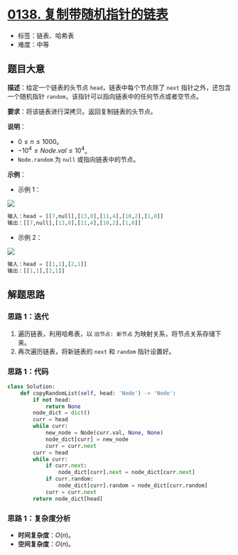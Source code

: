 # [0138. 复制带随机指针的链表](https://leetcode.cn/problems/copy-list-with-random-pointer/)

- 标签：链表、哈希表
- 难度：中等

## 题目大意

**描述**：给定一个链表的头节点 `head`，链表中每个节点除了 `next` 指针之外，还包含一个随机指针 `random`，该指针可以指向链表中的任何节点或者空节点。

**要求**：将该链表进行深拷贝。返回复制链表的头节点。

**说明**：

- $0 \le n \le 1000$。
- $-10^4 \le Node.val \le 10^4$。
- `Node.random` 为 `null` 或指向链表中的节点。

**示例**：

- 示例 1：

![](https://assets.leetcode-cn.com/aliyun-lc-upload/uploads/2020/01/09/e1.png)

```python
输入：head = [[7,null],[13,0],[11,4],[10,2],[1,0]]
输出：[[7,null],[13,0],[11,4],[10,2],[1,0]]
```

- 示例 2：

![](https://assets.leetcode-cn.com/aliyun-lc-upload/uploads/2020/01/09/e2.png)

```python
输入：head = [[1,1],[2,1]]
输出：[[1,1],[2,1]]
```

## 解题思路

### 思路 1：迭代

1. 遍历链表，利用哈希表，以 `旧节点: 新节点` 为映射关系，将节点关系存储下来。
2. 再次遍历链表，将新链表的 `next` 和 `random` 指针设置好。

### 思路 1：代码

```python
class Solution:
    def copyRandomList(self, head: 'Node') -> 'Node':
        if not head:
            return None
        node_dict = dict()
        curr = head
        while curr:
            new_node = Node(curr.val, None, None)
            node_dict[curr] = new_node
            curr = curr.next
        curr = head
        while curr:
            if curr.next:
                node_dict[curr].next = node_dict[curr.next]
            if curr.random:
                node_dict[curr].random = node_dict[curr.random]
            curr = curr.next
        return node_dict[head]
```

### 思路 1：复杂度分析

- **时间复杂度**：$O(n)$。
- **空间复杂度**：$O(n)$。

